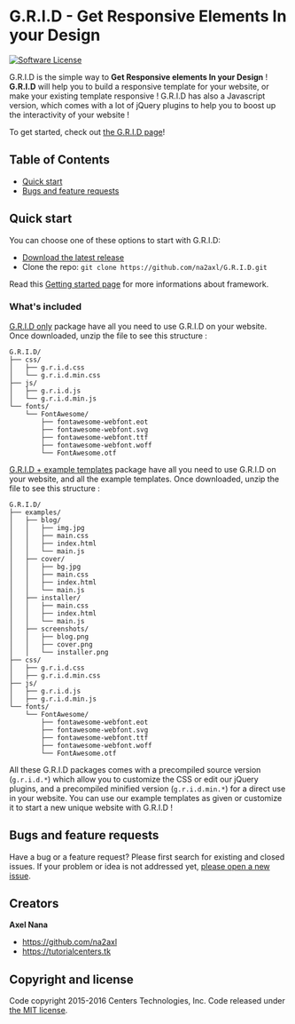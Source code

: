 # G.R.I.D - Get Responsive Elements In your Design

[![Software License](https://img.shields.io/badge/license-MIT-brightgreen.svg?style=flat-square)](LICENSE.txt)

G.R.I.D is the simple way to **Get Responsive elements In your Design** !
**G.R.I.D** will help you to build a responsive template for your website,
or make your existing template responsive ! G.R.I.D has also a Javascript
version, which comes with a lot of jQuery plugins to help you to boost up
the interactivity of your website !

To get started, check out [the G.R.I.D page](http://na2axl.github.io/G.R.I.D)!

## Table of Contents

* [Quick start](#quick-start)
* [Bugs and feature requests](#bugs-and-feature-requests)

## Quick start

You can choose one of these options to start with G.R.I.D:
* [Download the latest release](http://na2axl.github.io/G.R.I.D/files/G.R.I.D.zip)
* Clone the repo: `git clone https://github.com/na2axl/G.R.I.D.git`

Read this [Getting started page](http://na2axl.github.io/G.R.I.D/howtouse.html)
for more informations about framework.

### What's included

[G.R.I.D only](http://na2axl.github.io/G.R.I.D/files/G.R.I.D.zip) package have
all you need to use G.R.I.D on your website. Once downloaded, unzip the file
to see this structure :

```
G.R.I.D/
├── css/
│   ├── g.r.i.d.css
│   └── g.r.i.d.min.css
├── js/
│   ├── g.r.i.d.js
│   └── g.r.i.d.min.js
└── fonts/
    └── FontAwesome/
        ├── fontawesome-webfont.eot
        ├── fontawesome-webfont.svg
        ├── fontawesome-webfont.ttf
        ├── fontawesome-webfont.woff
        └── FontAwesome.otf
```

[G.R.I.D + example templates](http://na2axl.github.io/G.R.I.D/files/G.R.I.D-plus-examples.zip)
package have all you need to use G.R.I.D on your website, and all the example
templates. Once downloaded, unzip the file to see this structure :

```
G.R.I.D/
├── examples/
│   ├── blog/
│   │   ├── img.jpg
│   │   ├── main.css
│   │   ├── index.html
│   │   └── main.js
│   ├── cover/
│   │   ├── bg.jpg
│   │   ├── main.css
│   │   ├── index.html
│   │   └── main.js
│   ├── installer/
│   │   ├── main.css
│   │   ├── index.html
│   │   └── main.js
│   ├── screenshots/
│   │   ├── blog.png
│   │   ├── cover.png
│   │   └── installer.png
├── css/
│   ├── g.r.i.d.css
│   ├── g.r.i.d.min.css
├── js/
│   ├── g.r.i.d.js
│   ├── g.r.i.d.min.js
└── fonts/
    └── FontAwesome/
        ├── fontawesome-webfont.eot
        ├── fontawesome-webfont.svg
        ├── fontawesome-webfont.ttf
        ├── fontawesome-webfont.woff
        └── FontAwesome.otf
```

All these G.R.I.D packages comes with a precompiled source version
(`g.r.i.d.*`) which allow you to customize the CSS or edit our jQuery
plugins, and a precompiled minified version (`g.r.i.d.min.*`) for a
direct use in your website. You can use our example templates as
given or customize it to start a new unique website with G.R.I.D !



## Bugs and feature requests

Have a bug or a feature request? Please first search for existing and
closed issues. If your problem or idea is not addressed yet,
[please open a new issue](https://github.com/na2axl/G.R.I.D/issues/new).



## Creators

**Axel Nana**

* <https://github.com/na2axl>
* <https://tutorialcenters.tk>



## Copyright and license

Code copyright 2015-2016 Centers Technologies, Inc. Code released under [the MIT license](https://github.com/na2axl/G.R.I.D/blob/master/LICENSE).
